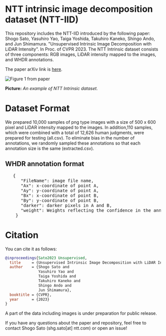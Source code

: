 # NTT intrinsic image decomposition dataset (NTT-IID)

This repository includes the NTT-IID introduced by the following paper: Shogo Sato, Yasuhiro Yao, Taiga Yoshida, Takuhiro Kaneko, Shingo Ando, and Jun Shimamura. "Unsupervised Intrinsic Image Decomposition with LiDAR Intensity". In Proc. of CVPR 2023.
The NTT Intrinsic dataset consists of three components: RGB images, LiDAR intensity mapped to the images, and WHDR annotations.

The paper arXiv link is [here]([https://github.com/madmaze/pytesseract](https://arxiv.org/abs/2303.10820)).

![Figure 1 from paper](./sample.png)

**Picture:**  *An example of NTT Intrinsic dataset.*

# Dataset Format
We prepared 10,000 samples of png type images with a size of 500 x 600 pixel and LiDAR intensity mapped to the images. In addition,110 samples, which were combined with a total of 12,626 human judgments, were prepared for testing (all.csv). To eliminate bias in the number of annotations, we randomly sampled these annotations so that each annotation size is the same (extracted.csv).

## WHDR annotation format
<pre>
   {
      "FileName": image file name,
      "Ax": x-coordinate of point A,
      "Ay": y-coordinate of point A,
      "Bx": x-coordinate of point B,
      "By": y-coordinate of point B,
      "darker": darker pixels in A and B,
      "weight": Weights reflecting the confidence in the annotation,
    }
</pre>

# Citation
You can cite it as follows:
```bibtex
@inproceedings{Sato2023 Unsupervised,
  title     = {Unsupervised Intrinsic Image Decomposition with LiDAR Intensity},
  author    = {Shogo Sato and 
               Yasuhiro Yao and
               Taiga Yoshida and
               Takuhiro Kaneko and
               Shingo Ando and
               Jun Shimamura},
  booktitle = {CVPR},
  year      = {2023}
}
```

A part of the data including images is under preparation for public release.

If you have any questions about the paper and repository, feel free to contact Shogo Sato (shg.sato[at] ntt.com) or open an issue!
